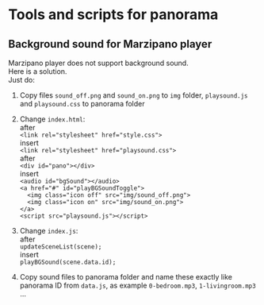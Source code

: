 # Tools and scripts for panorama
## Background sound for Marzipano player
Marzipano player does not support background sound.  
Here is a solution.  
Just do:

1. Copy files `sound_off.png` and `sound_on.png` to `img` folder, `playsound.js` and `playsound.css` to panorama folder  

2. Change `index.html`:  
after  
`<link rel="stylesheet" href="style.css">`  
insert  
`<link rel="stylesheet" href="playsound.css">`  
after  
`<div id="pano"></div>`  
insert  
`<audio id="bgSound"></audio>`  
`<a href="#" id="playBGSoundToggle">`  
`  <img class="icon off" src="img/sound_off.png">`  
`  <img class="icon on" src="img/sound_on.png">`  
`</a>`  
`<script src="playsound.js"></script>`  

3. Change `index.js`:  
after   
`updateSceneList(scene);`  
insert  
`playBGSound(scene.data.id);`  

4. Copy sound files to panorama folder and
name these exactly like panorama ID from `data.js`, as example `0-bedroom.mp3`, `1-livingroom.mp3` ...
